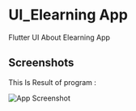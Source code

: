 
# UI_Elearning App

Flutter UI About Elearning App
## Screenshots

This Is Result of program :

![App Screenshot](https://i.postimg.cc/Dft0W0Cw/Mac-Book-Air-1-1.png)


